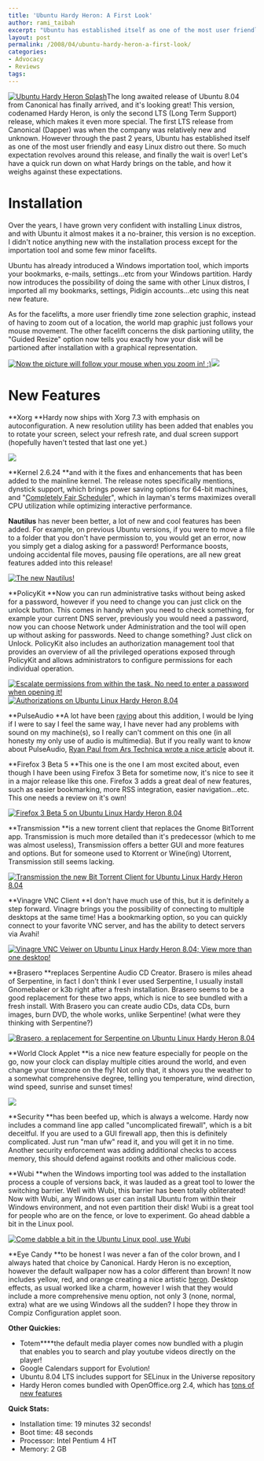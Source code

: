 ```yaml
---
title: 'Ubuntu Hardy Heron: A First Look'
author: rami_taibah
excerpt: "Ubuntu has established itself as one of the most user friendly and easy Linux distro out there. So much expectation revolves around this release, and finally the wait is over! Let's have a quick run down on what Hardy brings on the table, and how it weighs against these expectations."
layout: post
permalink: /2008/04/ubuntu-hardy-heron-a-first-look/
categories:
- Advocacy
- Reviews
tags: 
---
```


[![Ubuntu Hardy Heron Splash](/blog/wp-content/uploads/2008/04/hardy_splash-300x136.jpg)](http://192.168.1.33/blog2/wp-content/uploads/2008/04/hardy_splash.jpg)The long awaited release of Ubuntu 8.04 from Canonical has finally arrived, and it's looking great! This version, codenamed Hardy Heron, is only the second LTS (Long Term Support) release, which makes it even more special. The first LTS release from Canonical (Dapper) was when the company was relatively new and unknown. However through the past 2 years, Ubuntu has established itself as one of the most user friendly and easy Linux distro out there. So much expectation revolves around this release, and finally the wait is over! Let's have a quick run down on what Hardy brings on the table, and how it weighs against these expectations.

# **Installation**

Over the years, I have grown very confident with installing Linux distros, and with Ubuntu it almost makes it a no-brainer, this version is no exception. I didn't notice anything new with the installation process except for the importation tool and some few minor facelifts.

Ubuntu has already introduced a Windows importation tool, which imports your bookmarks, e-mails, settings...etc from your Windows partition. Hardy now introduces the possibility of doing the same with other Linux distros, I imported all my bookmarks, settings, Pidigin accounts...etc using this neat new feature.

As for the facelifts, a more user friendly time zone selection graphic, instead of having to zoom out of a location, the world map graphic just follows your mouse movement. The other facelift concerns the disk partioning utility, the "Guided Resize" option now tells you exactly how your disk will be partioned after installation with a graphical representation.

[![Now the picture will follow your mouse when you zoom in! :)](/blog/wp-content/uploads/2008/04/screenshot-12-300x240.png)](http://192.168.1.33/blog2/wp-content/uploads/2008/04/screenshot-12.png)[![](/blog/wp-content/uploads/2008/04/screenshot-3-300x240.png) ](http://192.168.1.33/blog2/wp-content/uploads/2008/04/screenshot-3.png)

# **New Features**

**Xorg **Hardy now ships with Xorg 7.3 with emphasis on autoconfiguration. A new resolution utility has been added that enables you to rotate your screen, select your refresh rate, and dual screen support (hopefully haven't tested that last one yet.)

[![](/blog/wp-content/uploads/2008/04/xorg23-273x300.png)](http://192.168.1.33/blog2/wp-content/uploads/2008/04/xorg23.png)

**Kernel 2.6.24 **and with it the fixes and enhancements that has been added to the mainline kernel. The release notes specifically mentions, dynstick support, which brings power saving options for 64-bit machines, and "[Completely Fair Scheduler](http://kerneltrap.org/node/8059)", which in layman's terms maximizes overall CPU utilization while optimizing interactive performance.

**Nautilus** has never been better, a lot of new and cool features has been added. For example, on previous Ubuntu versions, if you were to move a file to a folder that you don't have permission to, you would get an error, now you simply get a dialog asking for a password! Performance boosts, undoing accidental file moves, pausing file operations, are all new great features added into this release!

[![The new Nautilus!](/blog/wp-content/uploads/2008/04/nautilus-rc-300x200.png)](http://192.168.1.33/blog2/wp-content/uploads/2008/04/nautilus-rc.png)

**PolicyKit **Now you can run administrative tasks without being asked for a password, however if you need to change you can just click on the unlock button. This comes in handy when you need to check something, for example your current DNS server, previously you would need a password, now you can choose Network under Administration and the tool will open up without asking for passwords. Need to change something? Just click on Unlock. PolicyKit also includes an authorization management tool that provides an overview of all the privileged operations exposed through PolicyKit and allows administrators to configure permissions for each individual operation.

[![Escalate permissions from within the task. No need to enter a password when opening it!](/blog/wp-content/uploads/2008/04/network1-300x279.png) ](http://192.168.1.33/blog2/wp-content/uploads/2008/04/network1.png)[![Authorizations on Ubuntu Linux Hardy Heron 8.04](/blog/wp-content/uploads/2008/04/authorizations-ubuntu-300x268.png)](http://192.168.1.33/blog2/wp-content/uploads/2008/04/authorizations-ubuntu.png)

**PulseAudio **A lot have been [raving](http://arstechnica.com/journals/linux.ars/2007/10/17/pulseaudio-to-bring-earcandy-to-linux) about this addition, I would be lying if I were to say I feel the same way, I have never had any problems with sound on my machine(s), so I really can't comment on this one (in all honesty my only use of audio is multimedia). But if you really want to know about PulseAudio, [Ryan Paul from Ars Technica wrote a nice article](http://arstechnica.com/journals/linux.ars/2007/10/17/pulseaudio-to-bring-earcandy-to-linux) about it.

**Firefox 3 Beta 5 **This one is the one I am most excited about, even though I have been using Firefox 3 Beta for sometime now, it's nice to see it in a major release like this one. Firefox 3 adds a great deal of new features, such as easier bookmarking, more RSS integration, easier navigation...etc. This one needs a review on it's own! 

[![Firefox 3 Beta 5 on Ubuntu Linux Hardy Heron 8.04](/blog/wp-content/uploads/2008/04/firefox-3-beta-5-ubuntu-300x240.png)](http://192.168.1.33/blog2/wp-content/uploads/2008/04/firefox-3-beta-5-ubuntu.png)

**Transmission **is a new torrent client that replaces the Gnome BitTorrent app. Transmission is much more detailed than it's predecessor (which to me was almost useless), Transmission offers a better GUI and more features and options. But for someone used to Ktorrent or Wine(ing) Utorrent, Transmission still seems lacking.

[![Transmission the new Bit Torrent Client for Ubuntu Linux Hardy Heron 8.04](/blog/wp-content/uploads/2008/04/transmission-gtk-300x214.png)](http://192.168.1.33/blog2/wp-content/uploads/2008/04/transmission-gtk.png)

**Vinagre VNC Client **I don't have much use of this, but it is definitely a step forward. Vinagre brings you the possibility of connecting to multiple desktops at the same time! Has a bookmarking option, so you can quickly connect to your favorite VNC server, and has the ability to detect servers via Avahi!

[![Vinagre VNC Veiwer on Ubuntu Linux Hardy Heron 8.04; View more than one desktop!](/blog/wp-content/uploads/2008/04/vinagre-rc2-300x230.png)](http://192.168.1.33/blog2/wp-content/uploads/2008/04/vinagre-rc2.png)

**Brasero **replaces Serpentine Audio CD Creator. Brasero is miles ahead of Serpentine, in fact I don't think I ever used Serpentine, I usually install Gnomebaker or k3b right after a fresh installation. Brasero seems to be a good replacement for these two apps, which is nice to see bundled with a fresh install. With Brasero you can create audio CDs, data CDs, burn images, burn DVD, the whole works, unlike Serpentine! (what were they thinking with Serpentine?)

[![Brasero, a replacement for Serpentine on Ubuntu Linux Hardy Heron 8.04](/blog/wp-content/uploads/2008/04/brasero-300x216.png)](http://192.168.1.33/blog2/wp-content/uploads/2008/04/brasero.png)

**World Clock Applet **is a nice new feature especially for people on the go, now your clock can display multiple cities around the world, and even change your timezone on the fly! Not only that, it shows you the weather to a somewhat comprehensive degree, telling you temperature, wind direction, wind speed, sunrise and sunset times!  

[![](/blog/wp-content/uploads/2008/04/screenshot-weather-128x300.png)](http://192.168.1.33/blog2/wp-content/uploads/2008/04/screenshot-weather.png)

**Security **has been beefed up, which is always a welcome. Hardy now includes a command line app called "uncomplicated firewall", which is a bit deceitful. If you are used to a GUI firewall app, then this is definitely complicated. Just run "man ufw" read it, and you will get it in no time. Another security enforcement was adding additional checks to access memory, this should defend against rootkits and other malicious code.

**Wubi **when the Windows importing tool was added to the installation process a couple of versions back, it was lauded as a great tool to lower the switching barrier. Well with Wubi, this barrier has been totally obliterated! Now with Wubi, any Windows user can install Ubuntu from within their Windows environment, and not even partition their disk! Wubi is a great tool for people who are on the fence, or love to experiment. Go ahead dabble a bit in the Linux pool. 

[![Come dabble a bit in the Ubuntu Linux pool, use Wubi](/blog/wp-content/uploads/2008/04/wubi-300x187.png)](http://192.168.1.33/blog2/wp-content/uploads/2008/04/wubi.png)

**Eye Candy **to be honest I was never a fan of the color brown, and I always hated that choice by Canonical. Hardy Heron is no exception, however the default wallpaper now has a color different than brown! It now includes yellow, red, and orange creating a nice artistic [heron](http://en.wikipedia.org/wiki/Heron). Desktop effects, as usual worked like a charm, however I wish that they would include a more comprehensive menu option, not only 3 (none, normal, extra) what are we using Windows all the sudden? I hope they throw in Compiz Configuration applet soon.

**Other Quickies:**

* Totem****the default media player comes now bundled with a plugin that enables you to search and play youtube videos directly on the player!
* Google Calendars support for Evolution!
* Ubuntu 8.04 LTS includes support for SELinux in the Universe repository
* Hardy Heron comes bundled with OpenOffice.org 2.4, which has [tons of new features](http://wiki.services.openoffice.org/wiki/New_Features_2.4)

**Quick Stats:**

* Installation time: 19 minutes 32 seconds!
* Boot time: 48 seconds
* Processor: Intel Pentium 4 HT
* Memory: 2 GB